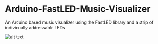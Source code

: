 # Arduino-FastLED-Music-Visualizer
An Arduino based music visualizer using the FastLED library and a strip of individually addressable LEDs

![alt text](https://github.com/the-red-team/Arduino-FastLED-Music-Visualizer/blob/master/images/circuit.JPG "Circuit")
